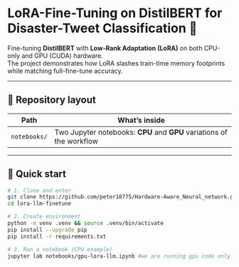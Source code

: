 # LoRA-Fine-Tuning on DistilBERT for Disaster-Tweet Classification 🚀

Fine-tuning **DistilBERT** with **Low-Rank Adaptation (LoRA)** on both CPU-only and GPU (CUDA) hardware.  
The project demonstrates how LoRA slashes train-time memory footprints while matching full-fine-tune accuracy.

---

## 📁 Repository layout

| Path | What’s inside |
|------|---------------|
| `notebooks/` | Two Jupyter notebooks: **CPU** and **GPU** variations of the workflow |


---

## 🔧 Quick start

```bash
# 1. Clone and enter
git clone https://github.com/peter18775/Hardware-Aware_Neural_network.git
cd lora-llm-finetune

# 2. Create environment
python -m venv .venv && source .venv/bin/activate
pip install --upgrade pip
pip install -r requirements.txt

# 3. Run a notebook (CPU example)
jupyter lab notebooks/gpu-lora-llm.ipynb #we are running gpu code only because we know the outcome of how cpu will take 15 hrs to complete the task.
